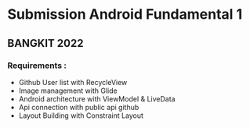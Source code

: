 # Submission Android Fundamental 1
## BANGKIT 2022

### Requirements :
- Github User list with RecycleView
- Image management with Glide
- Android architecture with ViewModel & LiveData
- Api connection with public api github
- Layout Building with Constraint Layout